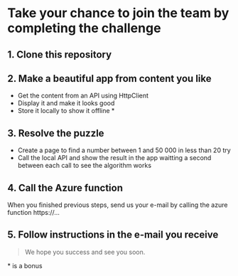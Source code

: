 # Take your chance to join the team by completing the challenge

## 1. Clone this repository

## 2. Make a beautiful app from content you like
- Get the content from an API using HttpClient
- Display it and make it looks good
- Store it locally to show it offline *

## 3. Resolve the puzzle
- Create a page to find a number between 1 and 50 000 in less than 20 try
- Call the local API and show the result in the app waitting a second between each call to see the algorithm works 
    
## 4. Call the Azure function 

When you finished previous steps, send us your e-mail by calling the azure function https://...

## 5. Follow instructions in the e-mail you receive

> We hope you success and see you soon.

\* is a bonus

